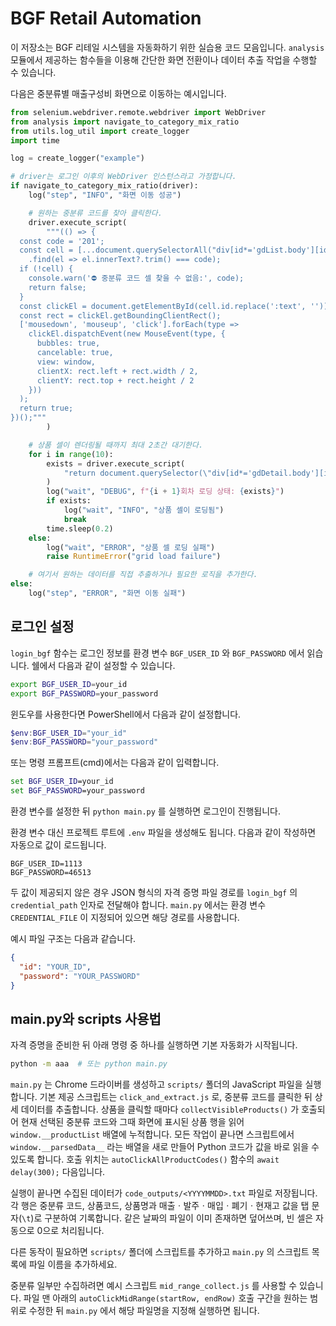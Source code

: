 # BGF Retail Automation

이 저장소는 BGF 리테일 시스템을 자동화하기 위한 실습용 코드 모음입니다. `analysis` 모듈에서 제공하는 함수들을 이용해 간단한 화면 전환이나 데이터 추출 작업을 수행할 수 있습니다.

다음은 중분류별 매출구성비 화면으로 이동하는 예시입니다.

```python
from selenium.webdriver.remote.webdriver import WebDriver
from analysis import navigate_to_category_mix_ratio
from utils.log_util import create_logger
import time

log = create_logger("example")

# driver는 로그인 이후의 WebDriver 인스턴스라고 가정합니다.
if navigate_to_category_mix_ratio(driver):
    log("step", "INFO", "화면 이동 성공")

    # 원하는 중분류 코드를 찾아 클릭한다.
    driver.execute_script(
        """(() => {
  const code = '201';
  const cell = [...document.querySelectorAll("div[id*='gdList.body'][id*='cell_'][id$='_0:text']")]
    .find(el => el.innerText?.trim() === code);
  if (!cell) {
    console.warn('⛔ 중분류 코드 셀 찾을 수 없음:', code);
    return false;
  }
  const clickEl = document.getElementById(cell.id.replace(':text', ''));
  const rect = clickEl.getBoundingClientRect();
  ['mousedown', 'mouseup', 'click'].forEach(type =>
    clickEl.dispatchEvent(new MouseEvent(type, {
      bubbles: true,
      cancelable: true,
      view: window,
      clientX: rect.left + rect.width / 2,
      clientY: rect.top + rect.height / 2
    }))
  );
  return true;
})();"""
        )

    # 상품 셀이 렌더링될 때까지 최대 2초간 대기한다.
    for i in range(10):
        exists = driver.execute_script(
            "return document.querySelector(\"div[id*='gdDetail.body'][id*='cell_0_0'][id$=':text']\") !== null;"
        )
        log("wait", "DEBUG", f"{i + 1}회차 로딩 상태: {exists}")
        if exists:
            log("wait", "INFO", "상품 셀이 로딩됨")
            break
        time.sleep(0.2)
    else:
        log("wait", "ERROR", "상품 셀 로딩 실패")
        raise RuntimeError("grid load failure")

    # 여기서 원하는 데이터를 직접 추출하거나 필요한 로직을 추가한다.
else:
    log("step", "ERROR", "화면 이동 실패")
```

## 로그인 설정

`login_bgf` 함수는 로그인 정보를 환경 변수 `BGF_USER_ID` 와 `BGF_PASSWORD` 에서
읽습니다. 쉘에서 다음과 같이 설정할 수 있습니다.

```bash
export BGF_USER_ID=your_id
export BGF_PASSWORD=your_password
```

윈도우를 사용한다면 PowerShell에서 다음과 같이 설정합니다.

```powershell
$env:BGF_USER_ID="your_id"
$env:BGF_PASSWORD="your_password"
```

또는 명령 프롬프트(cmd)에서는 다음과 같이 입력합니다.

```cmd
set BGF_USER_ID=your_id
set BGF_PASSWORD=your_password
```

환경 변수를 설정한 뒤 `python main.py` 를 실행하면 로그인이 진행됩니다.

환경 변수 대신 프로젝트 루트에 `.env` 파일을 생성해도 됩니다. 다음과 같이
작성하면 자동으로 값이 로드됩니다.

```env
BGF_USER_ID=1113
BGF_PASSWORD=46513
```

두 값이 제공되지 않은 경우 JSON 형식의 자격 증명 파일 경로를 `login_bgf` 의
`credential_path` 인자로 전달해야 합니다. `main.py` 에서는 환경 변수
`CREDENTIAL_FILE` 이 지정되어 있으면 해당 경로를 사용합니다.

예시 파일 구조는 다음과 같습니다.

```json
{
  "id": "YOUR_ID",
  "password": "YOUR_PASSWORD"
}
```

## main.py와 scripts 사용법

자격 증명을 준비한 뒤 아래 명령 중 하나를 실행하면 기본 자동화가 시작됩니다.

```bash
python -m aaa  # 또는 python main.py
```

`main.py` 는 Chrome 드라이버를 생성하고 `scripts/` 폴더의 JavaScript 파일을
실행합니다. 기본 제공 스크립트는 `click_and_extract.js` 로,
중분류 코드를 클릭한 뒤 상세 데이터를 추출합니다. 상품을 클릭할 때마다
`collectVisibleProducts()` 가 호출되어 현재 선택된 중분류 코드와 그때 화면에
표시된 상품 행을 읽어 `window.__productList` 배열에 누적합니다. 모든 작업이 끝나면
스크립트에서 `window.__parsedData__` 라는 배열을 새로 만들어 Python 코드가 값을 바로
읽을 수 있도록 합니다. 호출 위치는 `autoClickAllProductCodes()` 함수의
`await delay(300);` 다음입니다.

실행이 끝나면 수집된 데이터가 `code_outputs/<YYYYMMDD>.txt` 파일로 저장됩니다.
각 행은 중분류 코드, 상품코드, 상품명과 매출ㆍ발주ㆍ매입ㆍ폐기ㆍ현재고 값을 탭 문자(`\t`)로 구분하여 기록합니다.
같은 날짜의 파일이 이미 존재하면 덮어쓰며, 빈 셀은 자동으로 0으로 처리됩니다.

다른 동작이 필요하면 `scripts/` 폴더에 스크립트를 추가하고 `main.py` 의 스크립트
목록에 파일 이름을 추가하세요.

중분류 일부만 수집하려면 예시 스크립트 `mid_range_collect.js` 를 사용할 수 있습니다.
파일 맨 아래의 `autoClickMidRange(startRow, endRow)` 호출 구간을 원하는 범위로
수정한 뒤 `main.py` 에서 해당 파일명을 지정해 실행하면 됩니다.

